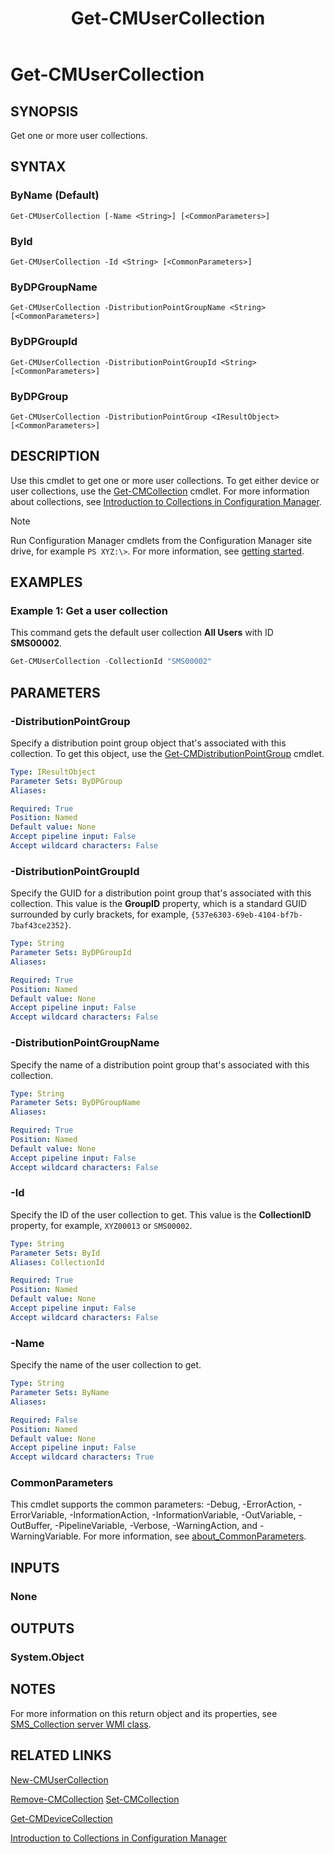 ﻿---
external help file: AdminUI.PS.psm1-help.xml
Module Name: ConfigurationManager
ms.date: 12/30/2021
schema: 2.0.0
title: Get-CMUserCollection
---

# Get-CMUserCollection

## SYNOPSIS

Get one or more user collections.

## SYNTAX

### ByName (Default)
```
Get-CMUserCollection [-Name <String>] [<CommonParameters>]
```

### ById
```
Get-CMUserCollection -Id <String> [<CommonParameters>]
```

### ByDPGroupName
```
Get-CMUserCollection -DistributionPointGroupName <String> [<CommonParameters>]
```

### ByDPGroupId
```
Get-CMUserCollection -DistributionPointGroupId <String> [<CommonParameters>]
```

### ByDPGroup
```
Get-CMUserCollection -DistributionPointGroup <IResultObject> [<CommonParameters>]
```

## DESCRIPTION

Use this cmdlet to get one or more user collections.
To get either device or user collections, use the [Get-CMCollection](Get-CMCollection.md) cmdlet.
For more information about collections, see [Introduction to Collections in Configuration Manager](/mem/configmgr/core/clients/manage/collections/introduction-to-collections).

> [!NOTE]
> Run Configuration Manager cmdlets from the Configuration Manager site drive, for example `PS XYZ:\>`. For more information, see [getting started](/powershell/sccm/overview).

## EXAMPLES

### Example 1: Get a user collection

This command gets the default user collection **All Users** with ID **SMS00002**.

```powershell
Get-CMUserCollection -CollectionId "SMS00002"
```

## PARAMETERS

### -DistributionPointGroup

Specify a distribution point group object that's associated with this collection. To get this object, use the [Get-CMDistributionPointGroup](Get-CMDistributionPointGroup.md) cmdlet.

```yaml
Type: IResultObject
Parameter Sets: ByDPGroup
Aliases:

Required: True
Position: Named
Default value: None
Accept pipeline input: False
Accept wildcard characters: False
```

### -DistributionPointGroupId

Specify the GUID for a distribution point group that's associated with this collection. This value is the **GroupID** property, which is a standard GUID surrounded by curly brackets, for example, `{537e6303-69eb-4104-bf7b-7baf43ce2352}`.

```yaml
Type: String
Parameter Sets: ByDPGroupId
Aliases:

Required: True
Position: Named
Default value: None
Accept pipeline input: False
Accept wildcard characters: False
```

### -DistributionPointGroupName

Specify the name of a distribution point group that's associated with this collection.

```yaml
Type: String
Parameter Sets: ByDPGroupName
Aliases:

Required: True
Position: Named
Default value: None
Accept pipeline input: False
Accept wildcard characters: False
```

### -Id

Specify the ID of the user collection to get. This value is the **CollectionID** property, for example, `XYZ00013` or `SMS00002`.

```yaml
Type: String
Parameter Sets: ById
Aliases: CollectionId

Required: True
Position: Named
Default value: None
Accept pipeline input: False
Accept wildcard characters: False
```

### -Name

Specify the name of the user collection to get.

```yaml
Type: String
Parameter Sets: ByName
Aliases:

Required: False
Position: Named
Default value: None
Accept pipeline input: False
Accept wildcard characters: True
```

### CommonParameters
This cmdlet supports the common parameters: -Debug, -ErrorAction, -ErrorVariable, -InformationAction, -InformationVariable, -OutVariable, -OutBuffer, -PipelineVariable, -Verbose, -WarningAction, and -WarningVariable. For more information, see [about_CommonParameters](http://go.microsoft.com/fwlink/?LinkID=113216).

## INPUTS

### None

## OUTPUTS

### System.Object

## NOTES

For more information on this return object and its properties, see [SMS_Collection server WMI class](/mem/configmgr/develop/reference/core/clients/collections/sms_collection-server-wmi-class).

## RELATED LINKS

[New-CMUserCollection](New-CMUserCollection.md)

[Remove-CMCollection](Remove-CMCollection.md)
[Set-CMCollection](Set-CMCollection.md)

[Get-CMDeviceCollection](Get-CMDeviceCollection.md)

[Introduction to Collections in Configuration Manager](/mem/configmgr/core/clients/manage/collections/introduction-to-collections)
